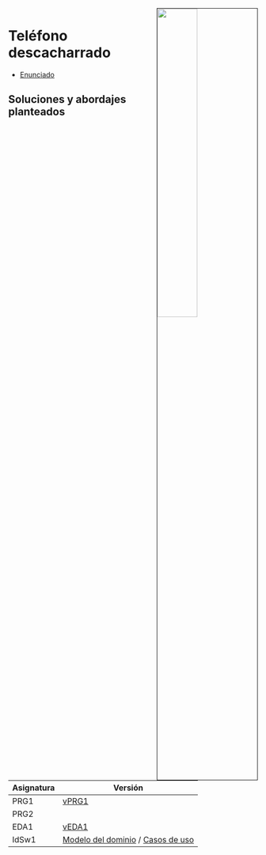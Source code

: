 <img src="images/DALL·E 2023-11-11 12.20.21 - A comic-style illustration of five children sitting in a row from left to right. The first child on the left, a girl, has long black hair and is whisp.png" align=right width=40% border=1>

# Teléfono descacharrado

- [Enunciado](enunciado.md)

## Soluciones y abordajes planteados

|Asignatura|Versión|
|-|-|
PRG1|[vPRG1](/src/vPRG1/README.md)
PRG2|
EDA1|[vEDA1](src/vEDA1/README.md)
IdSw1|[Modelo del dominio](mdd.md) / [Casos de uso](cdu.md)
